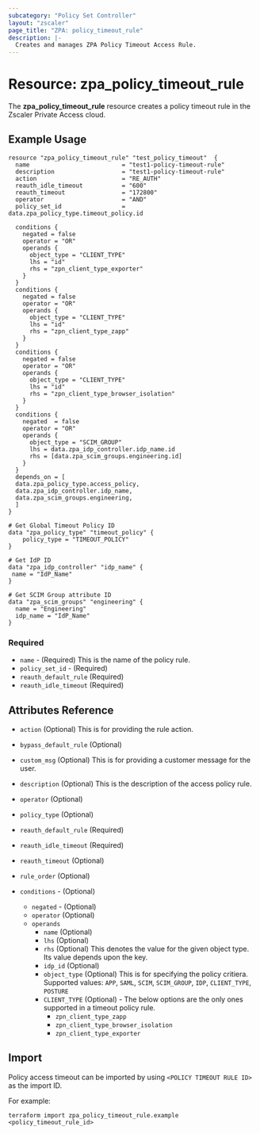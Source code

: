 ```yaml
---
subcategory: "Policy Set Controller"
layout: "zscaler"
page_title: "ZPA: policy_timeout_rule"
description: |-
  Creates and manages ZPA Policy Timeout Access Rule.
---
```


# Resource: zpa_policy_timeout_rule

The **zpa_policy_timeout_rule** resource creates a policy timeout rule in the Zscaler Private Access cloud.

## Example Usage

```hcl
resource "zpa_policy_timeout_rule" "test_policy_timeout"  {
  name                          = "test1-policy-timeout-rule"
  description                   = "test1-policy-timeout-rule"
  action                        = "RE_AUTH"
  reauth_idle_timeout           = "600"
  reauth_timeout                = "172800"
  operator                      = "AND"
  policy_set_id                 = data.zpa_policy_type.timeout_policy.id

  conditions {
    negated = false
    operator = "OR"
    operands {
      object_type = "CLIENT_TYPE"
      lhs = "id"
      rhs = "zpn_client_type_exporter"
    }
  }
  conditions {
    negated = false
    operator = "OR"
    operands {
      object_type = "CLIENT_TYPE"
      lhs = "id"
      rhs = "zpn_client_type_zapp"
    }
  }
  conditions {
    negated = false
    operator = "OR"
    operands {
      object_type = "CLIENT_TYPE"
      lhs = "id"
      rhs = "zpn_client_type_browser_isolation"
    }
  }
  conditions {
    negated  = false
    operator = "OR"
    operands {
      object_type = "SCIM_GROUP"
      lhs = data.zpa_idp_controller.idp_name.id
      rhs = [data.zpa_scim_groups.engineering.id]
    }
  }
  depends_on = [
  data.zpa_policy_type.access_policy,
  data.zpa_idp_controller.idp_name,
  data.zpa_scim_groups.engineering,
  ]
}

# Get Global Timeout Policy ID
data "zpa_policy_type" "timeout_policy" {
    policy_type = "TIMEOUT_POLICY"
}

# Get IdP ID
data "zpa_idp_controller" "idp_name" {
 name = "IdP_Name"
}

# Get SCIM Group attribute ID
data "zpa_scim_groups" "engineering" {
  name = "Engineering"
  idp_name = "IdP_Name"
}
```

### Required

* `name` - (Required) This is the name of the policy rule.
* `policy_set_id` - (Required)
* `reauth_default_rule` (Required)
* `reauth_idle_timeout` (Required)

## Attributes Reference

* `action` (Optional) This is for providing the rule action.
* `bypass_default_rule` (Optional)
* `custom_msg` (Optional) This is for providing a customer message for the user.
* `description` (Optional) This is the description of the access policy rule.
* `operator` (Optional)
* `policy_type` (Optional)
* `reauth_default_rule` (Required)
* `reauth_idle_timeout` (Required)
* `reauth_timeout` (Optional)
* `rule_order` (Optional)

* `conditions` - (Optional)
  * `negated` - (Optional)
  * `operator` (Optional)
  * `operands`
    * `name` (Optional)
    * `lhs` (Optional)
    * `rhs` (Optional) This denotes the value for the given object type. Its value depends upon the key.
    * `idp_id` (Optional)
    * `object_type` (Optional) This is for specifying the policy critiera. Supported values: `APP`, `SAML`, `SCIM`, `SCIM_GROUP`, `IDP`, `CLIENT_TYPE`,  `POSTURE`
    * `CLIENT_TYPE` (Optional) - The below options are the only ones supported in a timeout policy rule.
      * `zpn_client_type_zapp`
      * `zpn_client_type_browser_isolation`
      * `zpn_client_type_exporter`

## Import

Policy access timeout can be imported by using `<POLICY TIMEOUT RULE ID>` as the import ID.

For example:

```shell
terraform import zpa_policy_timeout_rule.example <policy_timeout_rule_id>
```
